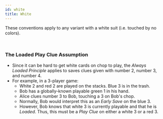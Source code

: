 ```yaml
---
id: white
title: White
---
```


These conventions apply to any variant with a white suit (i.e. touched by no colors).

<br />

### The Loaded Play Clue Assumption

- Since it can be hard to get white cards on chop to play, the *Always Loaded Principle* applies to saves clues given with number 2, number 3, and number 4.
- For example, in a 3-player game:
  - White 2 and red 2 are played on the stacks. Blue 3 is in the trash.
  - Bob has a globally-known playable green 1 in his hand.
  - Alice clues number 3 to Bob, touching a 3 on Bob's chop.
  - Normally, Bob would interpret this as an *Early Save* on the blue 3.
  - However, Bob knows that white 3 is currently playable and that he is *Loaded*. Thus, this must be a *Play Clue* on either a white 3 or a red 3.
